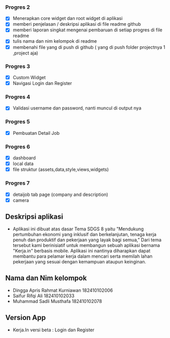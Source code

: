 ### Progres 2

- [x] Menerapkan core widget dan root widget di aplikasi
- [x] memberi penjelasan / deskripsi aplikasi di file readme github
- [x] memberi laporan singkat mengenai pembaruan di setiap progres di file readme
- [x] tulis nama dan nim kelompok di readme
- [x] membenahi file yang di push di github ( yang di push folder projectnya 1 ,project aja)

### Progres 3

- [x] Custom Widget
- [x] Navigasi Login dan Register

### Progres 4

- [x] Validasi username dan password, nanti muncul di output nya

### Progres 5

- [x] Pembuatan Detail Job

### Progres 6

- [x] dashboard
- [x] local data
- [x] file struktur (assets,data,style,views,widgets)

### Progres 7

- [x] detaijob tab page (company and description)
- [x] camera

## Deskripsi aplikasi

- Aplikasi ini dibuat atas dasar Tema SDGS 8 yaitu "Mendukung pertumbuhan ekonomi yang inklusif dan berkelanjutan, tenaga kerja penuh dan produktif dan pekerjaan yang layak bagi semua," Dari tema tersebut kami berinisiatif untuk membangun sebuah aplikasi bernama "Kerja.in" berbasis mobile. Aplikasi ini nantinya diharapkan dapat membantu para pelamar kerja dalam mencari serta memilah lahan pekerjaan yang sesuai dengan kemampuan ataupun keinginan.

## Nama dan Nim kelompok

- Dingga Apris Rahmat Kurniawan 182410102006
- Saifur Rifqi Ali 182410102033
- Muhammad Sadli Musthafa 182410102078

## Version App

- Kerja.In versi beta : Login dan Register
